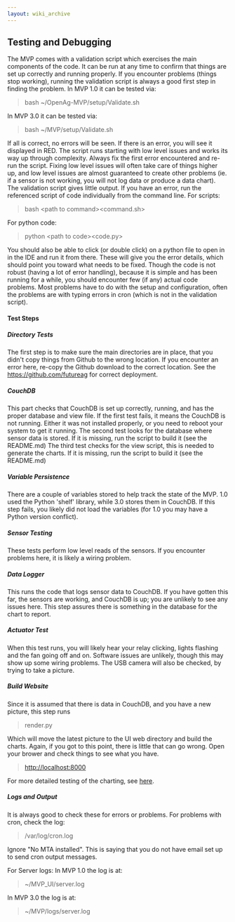 ```yaml
---
layout: wiki_archive
---
```


## Testing and Debugging

The MVP comes with a validation script which exercises the main
components of the code. It can be run at any time to confirm that things
are set up correctly and running properly. If you encounter problems
(things stop working), running the validation script is always a good
first step in finding the problem. In MVP 1.0 it can be tested via:

> bash \~/OpenAg-MVP/setup/Validate.sh

In MVP 3.0 it can be tested via:

> bash \~/MVP/setup/Validate.sh

If all is correct, no errors will be seen. If there is an error, you
will see it displayed in RED. The script runs starting with low level
issues and works its way up through complexity. Always fix the first
error encountered and re-run the script. Fixing low level issues will
often take care of things higher up, and low level issues are almost
guaranteed to create other problems (ie. if a sensor is not working, you
will not log data or produce a data chart). The validation script gives
little output. If you have an error, run the referenced script of code
individually from the command line. For scripts:

> bash \<path to command\>\<command.sh\>

For python code:

> python \<path to code\>\<code.py\>

You should also be able to click (or double click) on a python file to
open in in the IDE and run it from there. These will give you the error
details, which should point you toward what needs to be fixed. Though
the code is not robust (having a lot of error handling), because it is
simple and has been running for a while, you should encounter few (if
any) actual code problems. Most problems have to do with the setup and
configuration, often the problems are with typing errors in cron (which
is not in the validation script).

#### Test Steps

##### Directory Tests

The first step is to make sure the main directories are in place, that
you didn't copy things from Github to the wrong location. If you
encounter an error here, re-copy the Github download to the correct
location. See the <https://github.com/futureag> for correct deployment.

##### CouchDB

This part checks that CouchDB is set up correctly, running, and has the
proper database and view file. If the first test fails, it means the
CouchDB is not running. Either it was not installed properly, or you
need to reboot your system to get it running. The second test looks for
the database where sensor data is stored. If it is missing, run the
script to build it (see the README.md) The third test checks for the
view script, this is needed to generate the charts. If it is missing,
run the script to build it (see the README.md)

##### Variable Persistence

There are a couple of variables stored to help track the state of the
MVP. 1.0 used the Python 'shelf' library, while 3.0 stores them in
CouchDB. If this step fails, you likely did not load the variables (for
1.0 you may have a Python version conflict).

##### Sensor Testing

These tests perform low level reads of the sensors. If you encounter
problems here, it is likely a wiring problem.

##### Data Logger

This runs the code that logs sensor data to CouchDB. If you have gotten
this far, the sensors are working, and CouchDB is up; you are unlikely
to see any issues here. This step assures there is something in the
database for the chart to report.

##### Actuator Test

When this test runs, you will likely hear your relay clicking, lights
flashing and the fan going off and on. Software issues are unlikely,
though this may show up some wiring problems. The USB camera will also
be checked, by trying to take a picture.

##### Build Website

Since it is assumed that there is data in CouchDB, and you have a new
picture, this step runs

> render.py

Which will move the latest picture to the UI web directory and build the
charts. Again, if you got to this point, there is little that can go
wrong. Open your brower and check things to see what you have.

> <http://localhost:8000>

For more detailed testing of the charting, see [here](mvp_chart_debug.md).

##### Logs and Output

It is always good to check these for errors or problems. For problems
with cron, check the log:

> /var/log/cron.log

Ignore "No MTA installed". This is saying that you do not have email set
up to send cron output messages.

For Server logs: In MVP 1.0 the log is at:

> \~/MVP\_UI/server.log

In MVP 3.0 the log is at:

> \~/MVP/logs/server.log
